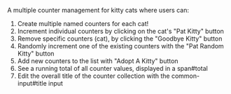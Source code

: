 A multiple counter management for kitty cats where users can:

1. Create multiple named counters for each cat!
2. Increment individual counters by clicking on the cat's "Pat Kitty" button
3. Remove specific counters (cat), by clicking the "Goodbye Kitty" button
4. Randomly increment one of the existing counters with the "Pat Random Kitty" button
5. Add new counters to the list with "Adopt A Kitty" button
6. See a running total of all counter values, displayed in a span#total
7. Edit the overall title of the counter collection with the common-input#title input
